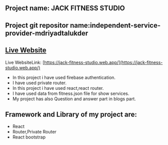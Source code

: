 ## Project name: JACK FITNESS STUDIO
## Project git repositor name:independent-service-provider-mdriyadtalukder
## [Live Website](https://jack-fitness-studio.web.app/)
Live WebsiteLink: [https://jack-fitness-studio.web.app/](https://jack-fitness-studio.web.app/)
 
 * In this project i have used firebase authentication.
 * I have used private router.
 * In this project i have used react,react router.
 * I have used  data from fitness.json file for show services.
 * My project has also Question and answer part in blogs part.

 ## Framework and Library of my project are:
 * React
 * Router,Private Router
 * React bootstrap

 